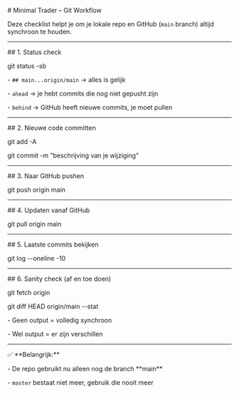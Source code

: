 \# Minimal Trader – Git Workflow



Deze checklist helpt je om je lokale repo en GitHub (`main` branch) altijd synchroon te houden.



---



\## 1. Status check

git status -sb



\- `## main...origin/main` → alles is gelijk  

\- `ahead` → je hebt commits die nog niet gepusht zijn  

\- `behind` → GitHub heeft nieuwe commits, je moet pullen



---



\## 2. Nieuwe code committen

git add -A

git commit -m "beschrijving van je wijziging"



---



\## 3. Naar GitHub pushen

git push origin main



---



\## 4. Updaten vanaf GitHub

git pull origin main



---



\## 5. Laatste commits bekijken

git log --oneline -10



---



\## 6. Sanity check (af en toe doen)

git fetch origin

git diff HEAD origin/main --stat



\- Geen output = volledig synchroon  

\- Wel output = er zijn verschillen



---



✅ \*\*Belangrijk:\*\*  

\- De repo gebruikt nu alleen nog de branch \*\*main\*\*  

\- `master` bestaat niet meer, gebruik die nooit meer  



